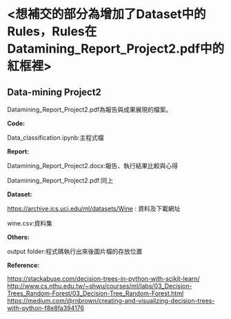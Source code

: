# <想補交的部分為增加了Dataset中的Rules，Rules在Datamining_Report_Project2.pdf中的紅框裡>

## Data-mining Project2


Datamining_Report_Project2.pdf為報告與成果展現的檔案。

**Code:**


Data_classification.ipynb:主程式檔


**Report:**


Datamining_Report_Project2.docx:報告、執行結果比較與心得

Datamining_Report_Project2.pdf:同上

**Dataset:**


https://archive.ics.uci.edu/ml/datasets/Wine  : 資料及下載網址

wine.csv:資料集

**Others:**


output folder:程式碼執行出來後圖片檔的存放位置

**Reference:**


https://stackabuse.com/decision-trees-in-python-with-scikit-learn/
http://www.cs.nthu.edu.tw/~shwu/courses/ml/labs/03_Decision-Trees_Random-Forest/03_Decision-Tree_Random-Forest.html
https://medium.com/@rnbrown/creating-and-visualizing-decision-trees-with-python-f8e8fa394176
